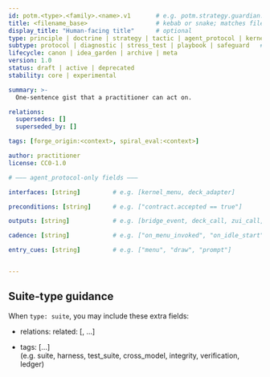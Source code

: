 ```yaml
---
id: potm.<type>.<family>.<name>.v1       # e.g. potm.strategy.guardian.core.v1
title: <filename_base>                   # kebab or snake; matches file name
display_title: "Human-facing title"      # optional
type: principle | doctrine | strategy | tactic | agent_protocol | kernel | suite
subtype: protocol | diagnostic | stress_test | playbook | safeguard   # only if type: tactic
lifecycle: canon | idea_garden | archive | meta
version: 1.0
status: draft | active | deprecated
stability: core | experimental

summary: >-
  One-sentence gist that a practitioner can act on.

relations:
  supersedes: []
  superseded_by: []

tags: [forge_origin:<context>, spiral_eval:<context>]

author: practitioner
license: CC0-1.0

# ——— agent_protocol-only fields ———

interfaces: [string]         # e.g. [kernel_menu, deck_adapter]

preconditions: [string]      # e.g. ["contract.accepted == true"]

outputs: [string]            # e.g. [bridge_event, deck_call, zui_call, adapter_result]

cadence: [string]            # e.g. ["on_menu_invoked", "on_idle_start"]

entry_cues: [string]         # e.g. ["menu", "draw", "prompt"]


---
```


## Suite-type guidance

When `type: suite`, you may include these extra fields:

- relations:
    related: [<id>, …]

- tags:
    [<string>…]  
    (e.g. suite, harness, test_suite, cross_model, integrity, verification, ledger)
